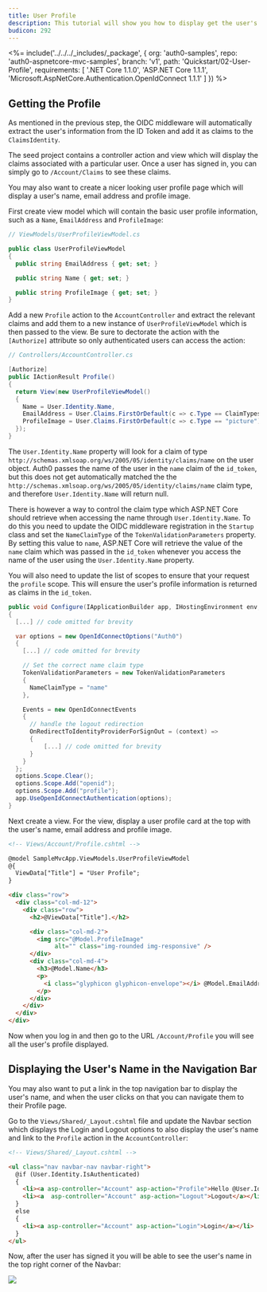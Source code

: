 ```yaml
---
title: User Profile
description: This tutorial will show you how to display get the user's profile and display it.
budicon: 292
---
```


<%= include('../../../_includes/_package', {
  org: 'auth0-samples',
  repo: 'auth0-aspnetcore-mvc-samples',
  branch: 'v1',
  path: 'Quickstart/02-User-Profile',
  requirements: [
    '.NET Core 1.1.0',
    'ASP.NET Core 1.1.1',
    'Microsoft.AspNetCore.Authentication.OpenIdConnect 1.1.1'
  ]
}) %>

## Getting the Profile

As mentioned in the previous step, the OIDC middleware will automatically extract the user's information from the ID Token and add it as claims to the `ClaimsIdentity`.

The seed project contains a controller action and view which will display the claims associated with a particular user. Once a user has signed in, you can simply go to `/Account/Claims` to see these claims.

You may also want to create a nicer looking user profile page which will display a user's name, email address and profile image.

First create view model which will contain the basic user profile information, such as a `Name`, `EmailAddress` and `ProfileImage`:

```csharp
// ViewModels/UserProfileViewModel.cs

public class UserProfileViewModel
{
  public string EmailAddress { get; set; }

  public string Name { get; set; }

  public string ProfileImage { get; set; }
}
```

Add a new `Profile` action to the `AccountController` and extract the relevant claims and add them to a new instance of `UserProfileViewModel` which is then passed to the view. Be sure to dectorate the action with the `[Authorize]` attribute so only authenticated users can access the action:

```csharp
// Controllers/AccountController.cs

[Authorize]
public IActionResult Profile()
{
  return View(new UserProfileViewModel()
  {
    Name = User.Identity.Name,
    EmailAddress = User.Claims.FirstOrDefault(c => c.Type == ClaimTypes.Email)?.Value,
    ProfileImage = User.Claims.FirstOrDefault(c => c.Type == "picture")?.Value
  });
}
```

The `User.Identity.Name` property will look for a claim of type `http://schemas.xmlsoap.org/ws/2005/05/identity/claims/name` on the user object. Auth0 passes the name of the user in the `name` claim of the `id_token`, but this does not get automatically matched the the `http://schemas.xmlsoap.org/ws/2005/05/identity/claims/name` claim type, and therefore `User.Identity.Name` will return null.

There is however a way to control the claim type which ASP.NET Core should retrieve when accessing the name through `User.Identity.Name`. To do this you need to update the OIDC middleware registration in the `Startup` class and set the `NameClaimType` of the `TokenValidationParameters` property. By setting this value to `name`, ASP.NET Core will retrieve the value of the `name` claim which was passed in the `id_token` whenever you access the name of the user using the `User.Identity.Name` property.

You will also need to update the list of scopes to ensure that your request the `profile` scope. This will ensure the user's profile information is returned as claims in the `id_token`.


```csharp
public void Configure(IApplicationBuilder app, IHostingEnvironment env, ILoggerFactory loggerFactory, IOptions<Auth0Settings> auth0Settings)
{
  [...] // code omitted for brevity

  var options = new OpenIdConnectOptions("Auth0")
  {
    [...] // code omitted for brevity

    // Set the correct name claim type
    TokenValidationParameters = new TokenValidationParameters
    {
      NameClaimType = "name"
    },

    Events = new OpenIdConnectEvents
    {
      // handle the logout redirection 
      OnRedirectToIdentityProviderForSignOut = (context) =>
      {
          [...] // code omitted for brevity
      }
    }
  };
  options.Scope.Clear();
  options.Scope.Add("openid");
  options.Scope.Add("profile");
  app.UseOpenIdConnectAuthentication(options);
}
```

Next create a view. For the view, display a user profile card at the top with the user's name, email address and profile image.

```html
<!-- Views/Account/Profile.cshtml -->

@model SampleMvcApp.ViewModels.UserProfileViewModel
@{
  ViewData["Title"] = "User Profile";
}

<div class="row">
  <div class="col-md-12">
    <div class="row">
      <h2>@ViewData["Title"].</h2>

      <div class="col-md-2">
        <img src="@Model.ProfileImage"
             alt="" class="img-rounded img-responsive" />
      </div>
      <div class="col-md-4">
        <h3>@Model.Name</h3>
        <p>
          <i class="glyphicon glyphicon-envelope"></i> @Model.EmailAddress
        </p>
      </div>
    </div>
  </div>
</div>
```

Now when you log in and then go to the URL `/Account/Profile` you will see all the user's profile displayed.

## Displaying the User's Name in the Navigation Bar

You may also want to put a link in the top navigation bar to display the user's name, and when the user clicks on that you can navigate them to their Profile page.

Go to the `Views/Shared/_Layout.cshtml` file and update the Navbar section which displays the Login and Logout options to also display the user's name and link to the `Profile` action in the `AccountController`:

```html
<!-- Views/Shared/_Layout.cshtml -->

<ul class="nav navbar-nav navbar-right">
  @if (User.Identity.IsAuthenticated)
  {
    <li><a asp-controller="Account" asp-action="Profile">Hello @User.Identity.Name!</a></li>
    <li><a  asp-controller="Account" asp-action="Logout">Logout</a></li>
  }
  else
  {
    <li><a asp-controller="Account" asp-action="Login">Login</a></li>
  }
</ul>
```

Now, after the user has signed it you will be able to see the user's name in the top right corner of the Navbar:

![](/media/articles/server-platforms/aspnet-core/navbar-userprofile.png)
